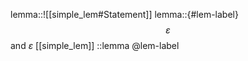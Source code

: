 lemma::![[simple_lem#Statement]]
lemma::{#lem-label}
$$\varepsilon$$
and $\varepsilon$
[[simple_lem]]
::lemma
@lem-label

